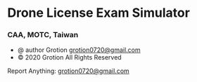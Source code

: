 # Drone License Exam Simulator
### CAA, MOTC, Taiwan
 * @ author Grotion <grotion0720@gmail.com>
 * &copy;  2020 Grotion All Rights Reserved

Report Anything: grotion0720@gmail.com
